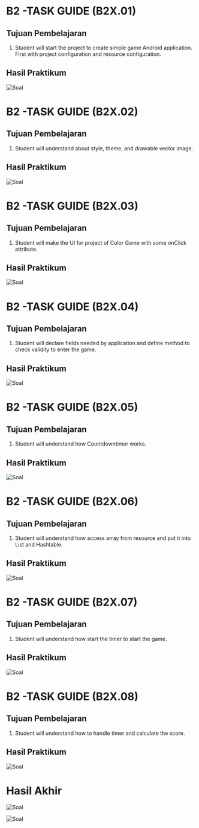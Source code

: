 # B2 -TASK GUIDE (B2X.01)

## Tujuan Pembelajaran

1. Student will start the project to create simple game Android application. First with project configuration and resource configuration.

## Hasil Praktikum

![Soal](img/1.PNG)

# B2 -TASK GUIDE (B2X.02)

## Tujuan Pembelajaran

1. Student will understand about style, theme, and drawable vector image.

## Hasil Praktikum

![Soal](img/2.PNG)


# B2 -TASK GUIDE (B2X.03)

## Tujuan Pembelajaran

1. Student will make the UI for project of Color Game with some onClick attribute.

## Hasil Praktikum

![Soal](img/3.PNG)

# B2 -TASK GUIDE (B2X.04)

## Tujuan Pembelajaran

1. Student will declare fields needed by application and define method to check validity to enter the game.

## Hasil Praktikum

![Soal](img/4.PNG)

# B2 -TASK GUIDE (B2X.05)

## Tujuan Pembelajaran

1. Student will understand how Countdowntimer works.

## Hasil Praktikum

![Soal](img/5.PNG)

# B2 -TASK GUIDE (B2X.06)

## Tujuan Pembelajaran

1. Student will understand how access array from resource and put it into List and Hashtable.

## Hasil Praktikum

![Soal](img/6.PNG)

# B2 -TASK GUIDE (B2X.07)

## Tujuan Pembelajaran

1. Student will understand how start the timer to start the game.

## Hasil Praktikum

![Soal](img/7.PNG)

# B2 -TASK GUIDE (B2X.08)

## Tujuan Pembelajaran

1. Student will understand how to handle timer and calculate the score.

## Hasil Praktikum

![Soal](img/8.PNG)

# Hasil Akhir

![Soal](img/Hasil1.PNG)

![Soal](img/Hasil2.PNG)




